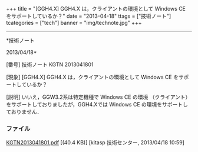 ﻿+++
title = "[GGH4.X] GGH4.X は，クライアントの環境として Windows CE をサポートしているか？"
date = "2013-04-18"
ttags = ["技術ノート"]
tcategories = ["tech"]
banner = "img/technote.jpg"
+++

-----------------------------------------------------------------------------------------------------------------------------

*技術ノート

2013/04/18*


[番号]
技術ノート KGTN 2013041801

[現象]
[GGH4.X] GGH4.X は，クライアントの環境として Windows CE
をサポートしているか？

[説明]
いいえ，GGW3.2系は特定機種で Windows CE の環境 （クライアント）
をサポートしておりましたが，GGH4.Xでは Windows CE
の環境をサポートしておりません．


### ファイル

 
 


[KGTN2013041801.pdf](http://techreport.kitasp.net/attachments/download/1324/KGTN2013041801.pdf)
 [(40.4 KB)] [kitasp 技術センター, 2013/04/18
10:59]


 


 

